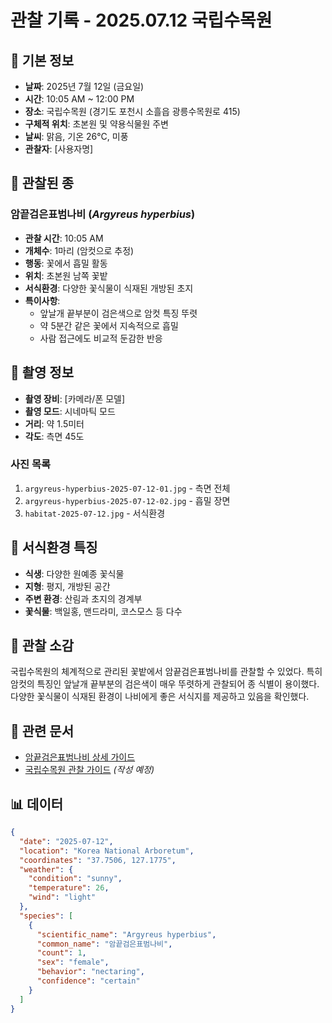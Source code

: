 # 관찰 기록 - 2025.07.12 국립수목원

## 📅 기본 정보
- **날짜**: 2025년 7월 12일 (금요일)
- **시간**: 10:05 AM ~ 12:00 PM
- **장소**: 국립수목원 (경기도 포천시 소흘읍 광릉수목원로 415)
- **구체적 위치**: 초본원 및 약용식물원 주변
- **날씨**: 맑음, 기온 26°C, 미풍
- **관찰자**: [사용자명]

## 🦋 관찰된 종

### 암끝검은표범나비 (*Argyreus hyperbius*)
- **관찰 시간**: 10:05 AM
- **개체수**: 1마리 (암컷으로 추정)
- **행동**: 꽃에서 흡밀 활동
- **위치**: 초본원 남쪽 꽃밭
- **서식환경**: 다양한 꽃식물이 식재된 개방된 초지
- **특이사항**: 
  - 앞날개 끝부분이 검은색으로 암컷 특징 뚜렷
  - 약 5분간 같은 꽃에서 지속적으로 흡밀
  - 사람 접근에도 비교적 둔감한 반응

## 📸 촬영 정보
- **촬영 장비**: [카메라/폰 모델]
- **촬영 모드**: 시네마틱 모드
- **거리**: 약 1.5미터
- **각도**: 측면 45도

### 사진 목록
1. `argyreus-hyperbius-2025-07-12-01.jpg` - 측면 전체
2. `argyreus-hyperbius-2025-07-12-02.jpg` - 흡밀 장면
3. `habitat-2025-07-12.jpg` - 서식환경

## 🌿 서식환경 특징
- **식생**: 다양한 원예종 꽃식물
- **지형**: 평지, 개방된 공간
- **주변 환경**: 산림과 초지의 경계부
- **꽃식물**: 백일홍, 맨드라미, 코스모스 등 다수

## 💭 관찰 소감
국립수목원의 체계적으로 관리된 꽃밭에서 암끝검은표범나비를 관찰할 수 있었다. 특히 암컷의 특징인 앞날개 끝부분의 검은색이 매우 뚜렷하게 관찰되어 종 식별이 용이했다. 다양한 꽃식물이 식재된 환경이 나비에게 좋은 서식지를 제공하고 있음을 확인했다.

## 🔗 관련 문서
- [암끝검은표범나비 상세 가이드](../../../docs/species-guides/butterflies/argyreus-hyperbius.md)
- [국립수목원 관찰 가이드](../../../docs/locations/korea-national-arboretum.md) *(작성 예정)*

## 📊 데이터
```json
{
  "date": "2025-07-12",
  "location": "Korea National Arboretum",
  "coordinates": "37.7506, 127.1775",
  "weather": {
    "condition": "sunny",
    "temperature": 26,
    "wind": "light"
  },
  "species": [
    {
      "scientific_name": "Argyreus hyperbius",
      "common_name": "암끝검은표범나비",
      "count": 1,
      "sex": "female",
      "behavior": "nectaring",
      "confidence": "certain"
    }
  ]
}
